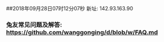 ##2018年09月28日07时12分07秒 新址: 142.93.163.90
### 兔友常见问题及解答: https://github.com/wanggonging/d/blob/w/FAQ.md
